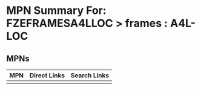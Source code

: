 



# MPN Summary For: FZEFRAMESA4LLOC > frames : A4L-LOC

## MPNs
  

|MPN|Direct Links|Search Links|
| :--- | :--- | :--- |
||||
